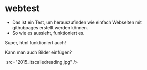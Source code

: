 # webtest

* Das ist ein Test, um herauszufinden wie einfach Webseiten mit githubpages erstellt werden können.
* So wie es aussieht, funktioniert es.

Super, html funktioniert auch!

Kann man auch Bilder einfügen?

<img> src="2015_Itscalledreading.jpg" />
